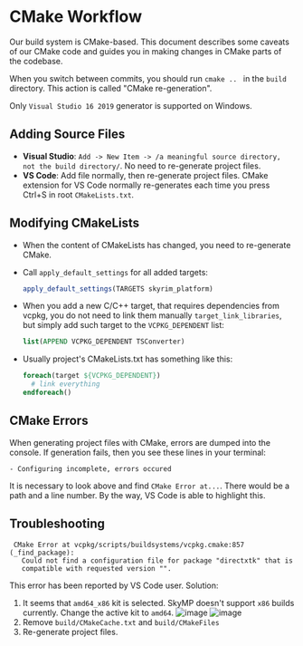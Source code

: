 # CMake Workflow

Our build system is CMake-based. This document describes some caveats of our CMake code and guides you in making changes in CMake parts of the codebase.

When you switch between commits, you should run `cmake .. ` in the `build` directory. This action is called "CMake re-generation".

Only `Visual Studio 16 2019` generator is supported on Windows.

## Adding Source Files

* **Visual Studio**: `Add -> New Item -> /a meaningful source directory, not the build directory/`. No need to re-generate project files.
* **VS Code**: Add file normally, then re-generate project files. CMake extension for VS Code normally re-generates each time you press Ctrl+S in root `CMakeLists.txt`.

## Modifying CMakeLists

* When the content of CMakeLists has changed, you need to re-generate CMake.

* Call `apply_default_settings` for all added targets:
  ```cmake
  apply_default_settings(TARGETS skyrim_platform)
  ```

* When you add a new C/C++ target, that requires dependencies from vcpkg, you do not need to link them manually `target_link_libraries`, but simply add such target to the `VCPKG_DEPENDENT` list:
  ```cmake
  list(APPEND VCPKG_DEPENDENT TSConverter)
  ```

* Usually project's CMakeLists.txt has something like this:
  ```cmake
  foreach(target ${VCPKG_DEPENDENT})
    # link everything
  endforeach()
  ```

## CMake Errors

When generating project files with CMake, errors are dumped into the console. If generation fails, then you see these lines in your terminal:
```
- Configuring incomplete, errors occured
```

It is necessary to look above and find `CMake Error at...`. There would be a path and a line number. By the way, VS Code is able to highlight this.

## Troubleshooting

```
 CMake Error at vcpkg/scripts/buildsystems/vcpkg.cmake:857 (_find_package):
   Could not find a configuration file for package "directxtk" that is
   compatible with requested version "".
```
This error has been reported by VS Code user. Solution:
1. It seems that `amd64_x86` kit is selected. SkyMP doesn't support `x86` builds currently. Change the active kit to `amd64`.
   ![image](https://user-images.githubusercontent.com/37947786/125172169-cb8e4080-e1c0-11eb-8e72-b16b47908e39.png)
   ![image](https://user-images.githubusercontent.com/37947786/125172181-df39a700-e1c0-11eb-9d75-d576cf563c22.png)
2. Remove `build/CMakeCache.txt` and `build/CMakeFiles`
3. Re-generate project files.
